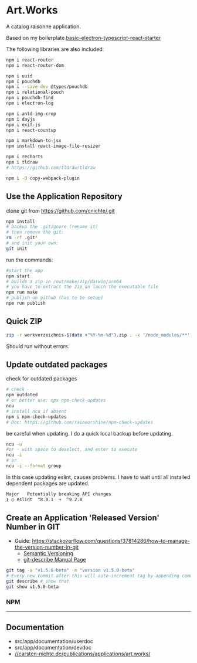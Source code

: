 # Art.Works

A catalog raisonne application.

Based on my boilerplate [basic-electron-typescript-react-starter](https://github.com/cnichte/basic-electron-typescript-react-starter)

The following libraries are also included:

```bash
npm i react-router
npm i react-router-dom

npm i uuid
npm i pouchdb
npm i --save-dev @types/pouchdb
npm i relational-pouch
npm i pouchdb-find
npm i electron-log

npm i antd-img-crop
npm i dayjs
npm i exif-js
npm i react-countup

npm i markdown-to-jsx
npm install react-image-file-resizer

npm i recharts
npm i tldraw
# https://github.com/tldraw/tldraw

npm i -D copy-webpack-plugin
```

## Use the Application Repository

clone git from <https://github.com/cnichte/.git>

```bash
npm install
# backup the .gitignore (rename it)
# then remove the git:
rm -rf .git*
# and init your own:
git init
```

run the commands:

```bash
#start the app
npm start
# builds a zip in /out/make/zip/darwin/arm64
# you have to extract the zip an lauch the executable file
npm run make
# publish on github (has to be setup)
npm run publish
```

## Quick ZIP

```bash
zip -r werkverzeichnis-$(date +"%Y-%m-%d").zip . -x '/node_modules/**' '/release/**' '/out/**' '.git/*' '.webpack/*' '.erb/*' '.vscode/*' '*.zip'
```

Should run without errors.

## Update outdated packages

check for outdated packages

```bash
# check 
npm outdated
# or better use: npx npm-check-updates
ncu
# install ncu if absent
npm i npm-check-updates
# Doc: https://github.com/raineorshine/npm-check-updates
```

be careful when updating. I do a quick local backup before updating.

```bash
ncu -u
#or - with space to deselect, and enter to execute
ncu -i
# or
ncu -i --format group
```

In this case updating eslint, causes problems. I have to wait until all installed dependent packages are updated.

```bash
Major   Potentially breaking API changes
❯ ◯ eslint  ^8.0.1  →  ^9.2.0
```

## Create an Application 'Released Version' Number in GIT

* Guide: <https://stackoverflow.com/questions/37814286/how-to-manage-the-version-number-in-git>
  * [Semantic Versioning](https://semver.org/)
  * [git-describe Manual Page](https://mirrors.edge.kernel.org/pub/software/scm/git/docs/git-describe.html)

```bash
git tag -a "v1.5.0-beta" -m "version v1.5.0-beta"
# Every new commit after this will auto-increment tag by appending commit number and commit hash
git describe # show that
git show v1.5.0-beta
```

### NPM

---

## Documentation

* src/app/documentation/userdoc
* src/app/documentation/devdoc
* [//carsten-nichte.de/publications/applications/art.works/](https://carsten-nichte.de/publications/applications/art.works/)
